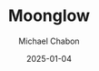 ---
title: Moonglow
book: moonglow
author: Michael Chabon
kindle: false
spoilers: false
date: 2025-01-04
---